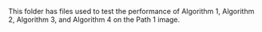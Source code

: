 This folder has files used to test the performance of Algorithm 1, Algorithm 2, Algorithm 3, and Algorithm 4 on the Path 1 image.

